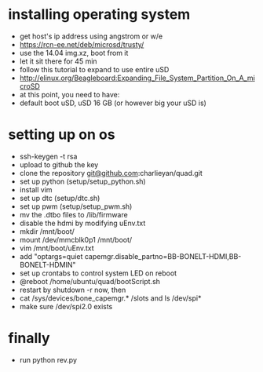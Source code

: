 installing operating system
===========================
*    get host's ip address using angstrom or w/e
*    https://rcn-ee.net/deb/microsd/trusty/
*    use the 14.04 img.xz, boot from it
*    let it sit there for 45 min
*    follow this tutorial to expand to use entire uSD
*    http://elinux.org/Beagleboard:Expanding_File_System_Partition_On_A_microSD
*    at this point, you need to have:
*    default boot uSD, uSD 16 GB (or however big your uSD is)

setting up on os
================
*    ssh-keygen -t rsa
*    upload to github the key
*    clone the repository git@github.com:charlieyan/quad.git
*    set up python (setup/setup_python.sh)
*    install vim
*    set up dtc (setup/dtc.sh)
*    set up pwm (setup/setup_pwm.sh)
*    mv the .dtbo files to /lib/firmware
*    disable the hdmi by modifying uEnv.txt
*    mkdir /mnt/boot/
*    mount /dev/mmcblk0p1 /mnt/boot/
*    vim /mnt/boot/uEnv.txt
*    add "optargs=quiet capemgr.disable_partno=BB-BONELT-HDMI,BB-BONELT-HDMIN"
*    set up crontabs to control system LED on reboot
*    @reboot /home/ubuntu/quad/bootScript.sh
*    restart by shutdown -r now, then
*    cat /sys/devices/bone_capemgr.*    /slots and ls /dev/spi*    
*    make sure /dev/spi2.0 exists

finally
=======
*    run python rev.py